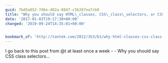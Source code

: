 ```yaml
---
guid: 7bd5a852-746e-482a-8847-c5b267ea7cb0
title: "Why you should say HTML\_classes, CSS\_class\_selectors, or CSS\_pseudo-classes, but not CSS\_classes - Tantek"
date: '2017-01-03T19:17:30+00:00'
changed: '2019-09-24T14:35:01+00:00'


bookmark_of: 'http://tantek.com/2012/353/b1/why-html-classes-css-class-selectors'
---
```



I go back to this post from @t at least once a week -  - Why you should say CSS class selectors...

